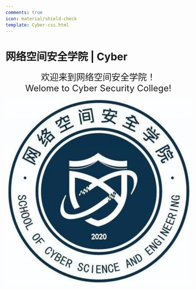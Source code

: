 ```yaml
---
comments: true
icon: material/shield-check
template: Cyber-css.html
---
```




# 网络空间安全学院 | Cyber

<div align="center" style="font-size: 24px;">
欢迎来到网络空间安全学院！
<br>
Welome to Cyber Security College!
</div>

![网络空间安全学院](image.png)

<!-- 网安牛逼！ -->
<!-- 网安牛逼！ -->
<!-- 网安牛逼！ -->
<!-- 网安牛逼！ -->
<!-- 网安牛逼！ -->
<!-- 网安牛逼！ -->
<!-- 网安牛逼！ -->
<!-- 网安牛逼！ -->
<!-- 网安牛逼！ -->
<!-- 网安牛逼！ -->
<!-- 网安牛逼！ -->
<!-- 网安牛逼！ -->
<!-- 网安牛逼！ -->
<!-- 网安牛逼！ -->
<!-- 网安牛逼！ -->
<!-- 网安牛逼！ -->
<!-- 网安牛逼！ -->
<!-- 网安牛逼！ -->
<!-- 网安牛逼！ --><!-- 网安牛逼！ -->
<!-- 网安牛逼！ -->
<!-- 网安牛逼！ -->
<!-- 网安牛逼！ -->
<!-- 网安牛逼！ -->
<!-- 网安牛逼！ -->
<!-- 网安牛逼！ -->
<!-- 网安牛逼！ -->
<!-- 网安牛逼！ -->
<!-- 网安牛逼！ -->
<!-- 网安牛逼！ -->
<!-- 网安牛逼！ -->
<!-- 网安牛逼！ -->
<!-- 网安牛逼！ -->
<!-- 网安牛逼！ -->
<!-- 网安牛逼！ -->
<!-- 网安牛逼！ -->
<!-- 网安牛逼！ -->
<!-- 网安牛逼！ --><!-- 网安牛逼！ -->
<!-- 网安牛逼！ -->
<!-- 网安牛逼！ -->
<!-- 网安牛逼！ -->
<!-- 网安牛逼！ -->
<!-- 网安牛逼！ -->
<!-- 网安牛逼！ -->
<!-- 网安牛逼！ -->
<!-- 网安牛逼！ -->
<!-- 网安牛逼！ -->
<!-- 网安牛逼！ -->
<!-- 网安牛逼！ -->
<!-- 网安牛逼！ -->
<!-- 网安牛逼！ -->
<!-- 网安牛逼！ -->
<!-- 网安牛逼！ -->
<!-- 网安牛逼！ -->
<!-- 网安牛逼！ -->
<!-- 网安牛逼！ --><!-- 网安牛逼！ -->
<!-- 网安牛逼！ -->
<!-- 网安牛逼！ -->
<!-- 网安牛逼！ -->
<!-- 网安牛逼！ -->
<!-- 网安牛逼！ -->
<!-- 网安牛逼！ -->
<!-- 网安牛逼！ -->
<!-- 网安牛逼！ -->
<!-- 网安牛逼！ -->
<!-- 网安牛逼！ -->
<!-- 网安牛逼！ -->
<!-- 网安牛逼！ -->
<!-- 网安牛逼！ -->
<!-- 网安牛逼！ -->
<!-- 网安牛逼！ -->
<!-- 网安牛逼！ -->
<!-- 网安牛逼！ -->
<!-- 网安牛逼！ --><!-- 网安牛逼！ -->
<!-- 网安牛逼！ -->
<!-- 网安牛逼！ -->
<!-- 网安牛逼！ -->
<!-- 网安牛逼！ -->
<!-- 网安牛逼！ -->
<!-- 网安牛逼！ -->
<!-- 网安牛逼！ -->
<!-- 网安牛逼！ -->
<!-- 网安牛逼！ -->
<!-- 网安牛逼！ -->
<!-- 网安牛逼！ -->
<!-- 网安牛逼！ -->
<!-- 网安牛逼！ -->
<!-- 网安牛逼！ -->
<!-- 网安牛逼！ -->
<!-- 网安牛逼！ -->
<!-- 网安牛逼！ -->
<!-- 网安牛逼！ --><!-- 网安牛逼！ -->
<!-- 网安牛逼！ -->
<!-- 网安牛逼！ -->
<!-- 网安牛逼！ -->
<!-- 网安牛逼！ -->
<!-- 网安牛逼！ -->
<!-- 网安牛逼！ -->
<!-- 网安牛逼！ -->
<!-- 网安牛逼！ -->
<!-- 网安牛逼！ -->
<!-- 网安牛逼！ -->
<!-- 网安牛逼！ -->
<!-- 网安牛逼！ -->
<!-- 网安牛逼！ -->
<!-- 网安牛逼！ -->
<!-- 网安牛逼！ -->
<!-- 网安牛逼！ -->
<!-- 网安牛逼！ -->
<!-- 网安牛逼！ --><!-- 网安牛逼！ -->
<!-- 网安牛逼！ -->
<!-- 网安牛逼！ -->
<!-- 网安牛逼！ -->
<!-- 网安牛逼！ -->
<!-- 网安牛逼！ -->
<!-- 网安牛逼！ -->
<!-- 网安牛逼！ -->
<!-- 网安牛逼！ -->
<!-- 网安牛逼！ -->
<!-- 网安牛逼！ -->
<!-- 网安牛逼！ -->
<!-- 网安牛逼！ -->
<!-- 网安牛逼！ -->
<!-- 网安牛逼！ -->
<!-- 网安牛逼！ -->
<!-- 网安牛逼！ -->
<!-- 网安牛逼！ -->
<!-- 网安牛逼！ --><!-- 网安牛逼！ -->
<!-- 网安牛逼！ -->
<!-- 网安牛逼！ -->
<!-- 网安牛逼！ -->
<!-- 网安牛逼！ -->
<!-- 网安牛逼！ -->
<!-- 网安牛逼！ -->
<!-- 网安牛逼！ -->
<!-- 网安牛逼！ -->
<!-- 网安牛逼！ -->
<!-- 网安牛逼！ -->
<!-- 网安牛逼！ -->
<!-- 网安牛逼！ -->
<!-- 网安牛逼！ -->
<!-- 网安牛逼！ -->
<!-- 网安牛逼！ -->
<!-- 网安牛逼！ -->
<!-- 网安牛逼！ -->
<!-- 网安牛逼！ --><!-- 网安牛逼！ -->
<!-- 网安牛逼！ -->
<!-- 网安牛逼！ -->
<!-- 网安牛逼！ -->
<!-- 网安牛逼！ -->
<!-- 网安牛逼！ -->
<!-- 网安牛逼！ -->
<!-- 网安牛逼！ -->
<!-- 网安牛逼！ -->
<!-- 网安牛逼！ -->
<!-- 网安牛逼！ -->
<!-- 网安牛逼！ -->
<!-- 网安牛逼！ -->
<!-- 网安牛逼！ -->
<!-- 网安牛逼！ -->
<!-- 网安牛逼！ -->
<!-- 网安牛逼！ -->
<!-- 网安牛逼！ -->
<!-- 网安牛逼！ --><!-- 网安牛逼！ -->
<!-- 网安牛逼！ -->
<!-- 网安牛逼！ -->
<!-- 网安牛逼！ -->
<!-- 网安牛逼！ -->
<!-- 网安牛逼！ -->
<!-- 网安牛逼！ -->
<!-- 网安牛逼！ -->
<!-- 网安牛逼！ -->
<!-- 网安牛逼！ -->
<!-- 网安牛逼！ -->
<!-- 网安牛逼！ -->
<!-- 网安牛逼！ -->
<!-- 网安牛逼！ -->
<!-- 网安牛逼！ -->
<!-- 网安牛逼！ -->
<!-- 网安牛逼！ -->
<!-- 网安牛逼！ -->
<!-- 网安牛逼！ --><!-- 网安牛逼！ -->
<!-- 网安牛逼！ -->
<!-- 网安牛逼！ -->
<!-- 网安牛逼！ -->
<!-- 网安牛逼！ -->
<!-- 网安牛逼！ -->
<!-- 网安牛逼！ -->
<!-- 网安牛逼！ -->
<!-- 网安牛逼！ -->
<!-- 网安牛逼！ -->
<!-- 网安牛逼！ -->
<!-- 网安牛逼！ -->
<!-- 网安牛逼！ -->
<!-- 网安牛逼！ -->
<!-- 网安牛逼！ -->
<!-- 网安牛逼！ -->
<!-- 网安牛逼！ -->
<!-- 网安牛逼！ -->
<!-- 网安牛逼！ --><!-- 网安牛逼！ -->
<!-- 网安牛逼！ -->
<!-- 网安牛逼！ -->
<!-- 网安牛逼！ -->
<!-- 网安牛逼！ -->
<!-- 网安牛逼！ -->
<!-- 网安牛逼！ -->
<!-- 网安牛逼！ -->
<!-- 网安牛逼！ -->
<!-- 网安牛逼！ -->
<!-- 网安牛逼！ -->
<!-- 网安牛逼！ -->
<!-- 网安牛逼！ -->
<!-- 网安牛逼！ -->
<!-- 网安牛逼！ -->
<!-- 网安牛逼！ -->
<!-- 网安牛逼！ -->
<!-- 网安牛逼！ -->
<!-- 网安牛逼！ --><!-- 网安牛逼！ -->
<!-- 网安牛逼！ -->
<!-- 网安牛逼！ -->
<!-- 网安牛逼！ -->
<!-- 网安牛逼！ -->
<!-- 网安牛逼！ -->
<!-- 网安牛逼！ -->
<!-- 网安牛逼！ -->
<!-- 网安牛逼！ -->
<!-- 网安牛逼！ -->
<!-- 网安牛逼！ -->
<!-- 网安牛逼！ -->
<!-- 网安牛逼！ -->
<!-- 网安牛逼！ -->
<!-- 网安牛逼！ -->
<!-- 网安牛逼！ -->
<!-- 网安牛逼！ -->
<!-- 网安牛逼！ -->
<!-- 网安牛逼！ --><!-- 网安牛逼！ -->
<!-- 网安牛逼！ -->
<!-- 网安牛逼！ -->
<!-- 网安牛逼！ -->
<!-- 网安牛逼！ -->
<!-- 网安牛逼！ -->
<!-- 网安牛逼！ -->
<!-- 网安牛逼！ -->
<!-- 网安牛逼！ -->
<!-- 网安牛逼！ -->
<!-- 网安牛逼！ -->
<!-- 网安牛逼！ -->
<!-- 网安牛逼！ -->
<!-- 网安牛逼！ -->
<!-- 网安牛逼！ -->
<!-- 网安牛逼！ -->
<!-- 网安牛逼！ -->
<!-- 网安牛逼！ -->
<!-- 网安牛逼！ --><!-- 网安牛逼！ -->
<!-- 网安牛逼！ -->
<!-- 网安牛逼！ -->
<!-- 网安牛逼！ -->
<!-- 网安牛逼！ -->
<!-- 网安牛逼！ -->
<!-- 网安牛逼！ -->
<!-- 网安牛逼！ -->
<!-- 网安牛逼！ -->
<!-- 网安牛逼！ -->
<!-- 网安牛逼！ -->
<!-- 网安牛逼！ -->
<!-- 网安牛逼！ -->
<!-- 网安牛逼！ -->
<!-- 网安牛逼！ -->
<!-- 网安牛逼！ -->
<!-- 网安牛逼！ -->
<!-- 网安牛逼！ -->
<!-- 网安牛逼！ --><!-- 网安牛逼！ -->
<!-- 网安牛逼！ -->
<!-- 网安牛逼！ -->
<!-- 网安牛逼！ -->
<!-- 网安牛逼！ -->
<!-- 网安牛逼！ -->
<!-- 网安牛逼！ -->
<!-- 网安牛逼！ -->
<!-- 网安牛逼！ -->
<!-- 网安牛逼！ -->
<!-- 网安牛逼！ -->
<!-- 网安牛逼！ -->
<!-- 网安牛逼！ -->
<!-- 网安牛逼！ -->
<!-- 网安牛逼！ -->
<!-- 网安牛逼！ -->
<!-- 网安牛逼！ -->
<!-- 网安牛逼！ -->
<!-- 网安牛逼！ --><!-- 网安牛逼！ -->
<!-- 网安牛逼！ -->
<!-- 网安牛逼！ -->
<!-- 网安牛逼！ -->
<!-- 网安牛逼！ -->
<!-- 网安牛逼！ -->
<!-- 网安牛逼！ -->
<!-- 网安牛逼！ -->
<!-- 网安牛逼！ -->
<!-- 网安牛逼！ -->
<!-- 网安牛逼！ -->
<!-- 网安牛逼！ -->
<!-- 网安牛逼！ -->
<!-- 网安牛逼！ -->
<!-- 网安牛逼！ -->
<!-- 网安牛逼！ -->
<!-- 网安牛逼！ -->
<!-- 网安牛逼！ -->
<!-- 网安牛逼！ --><!-- 网安牛逼！ -->
<!-- 网安牛逼！ -->
<!-- 网安牛逼！ -->
<!-- 网安牛逼！ -->
<!-- 网安牛逼！ -->
<!-- 网安牛逼！ -->
<!-- 网安牛逼！ -->
<!-- 网安牛逼！ -->
<!-- 网安牛逼！ -->
<!-- 网安牛逼！ -->
<!-- 网安牛逼！ -->
<!-- 网安牛逼！ -->
<!-- 网安牛逼！ -->
<!-- 网安牛逼！ -->
<!-- 网安牛逼！ -->
<!-- 网安牛逼！ -->
<!-- 网安牛逼！ -->
<!-- 网安牛逼！ -->
<!-- 网安牛逼！ --><!-- 网安牛逼！ -->
<!-- 网安牛逼！ -->
<!-- 网安牛逼！ -->
<!-- 网安牛逼！ -->
<!-- 网安牛逼！ -->
<!-- 网安牛逼！ -->
<!-- 网安牛逼！ -->
<!-- 网安牛逼！ -->
<!-- 网安牛逼！ -->
<!-- 网安牛逼！ -->
<!-- 网安牛逼！ -->
<!-- 网安牛逼！ -->
<!-- 网安牛逼！ -->
<!-- 网安牛逼！ -->
<!-- 网安牛逼！ -->
<!-- 网安牛逼！ -->
<!-- 网安牛逼！ -->
<!-- 网安牛逼！ -->
<!-- 网安牛逼！ --><!-- 网安牛逼！ -->
<!-- 网安牛逼！ -->
<!-- 网安牛逼！ -->
<!-- 网安牛逼！ -->
<!-- 网安牛逼！ -->
<!-- 网安牛逼！ -->
<!-- 网安牛逼！ -->
<!-- 网安牛逼！ -->
<!-- 网安牛逼！ -->
<!-- 网安牛逼！ -->
<!-- 网安牛逼！ -->
<!-- 网安牛逼！ -->
<!-- 网安牛逼！ -->
<!-- 网安牛逼！ -->
<!-- 网安牛逼！ -->
<!-- 网安牛逼！ -->
<!-- 网安牛逼！ -->
<!-- 网安牛逼！ -->
<!-- 网安牛逼！ --><!-- 网安牛逼！ -->
<!-- 网安牛逼！ -->
<!-- 网安牛逼！ -->
<!-- 网安牛逼！ -->
<!-- 网安牛逼！ -->
<!-- 网安牛逼！ -->
<!-- 网安牛逼！ -->
<!-- 网安牛逼！ -->
<!-- 网安牛逼！ -->
<!-- 网安牛逼！ -->
<!-- 网安牛逼！ -->
<!-- 网安牛逼！ -->
<!-- 网安牛逼！ -->
<!-- 网安牛逼！ -->
<!-- 网安牛逼！ -->
<!-- 网安牛逼！ -->
<!-- 网安牛逼！ -->
<!-- 网安牛逼！ -->
<!-- 网安牛逼！ --><!-- 网安牛逼！ -->
<!-- 网安牛逼！ -->
<!-- 网安牛逼！ -->
<!-- 网安牛逼！ -->
<!-- 网安牛逼！ -->
<!-- 网安牛逼！ -->
<!-- 网安牛逼！ -->
<!-- 网安牛逼！ -->
<!-- 网安牛逼！ -->
<!-- 网安牛逼！ -->
<!-- 网安牛逼！ -->
<!-- 网安牛逼！ -->
<!-- 网安牛逼！ -->
<!-- 网安牛逼！ -->
<!-- 网安牛逼！ -->
<!-- 网安牛逼！ -->
<!-- 网安牛逼！ -->
<!-- 网安牛逼！ -->
<!-- 网安牛逼！ --><!-- 网安牛逼！ -->
<!-- 网安牛逼！ -->
<!-- 网安牛逼！ -->
<!-- 网安牛逼！ -->
<!-- 网安牛逼！ -->
<!-- 网安牛逼！ -->
<!-- 网安牛逼！ -->
<!-- 网安牛逼！ -->
<!-- 网安牛逼！ -->
<!-- 网安牛逼！ -->
<!-- 网安牛逼！ -->
<!-- 网安牛逼！ -->
<!-- 网安牛逼！ -->
<!-- 网安牛逼！ -->
<!-- 网安牛逼！ -->
<!-- 网安牛逼！ -->
<!-- 网安牛逼！ -->
<!-- 网安牛逼！ -->
<!-- 网安牛逼！ --><!-- 网安牛逼！ -->
<!-- 网安牛逼！ -->
<!-- 网安牛逼！ -->
<!-- 网安牛逼！ -->
<!-- 网安牛逼！ -->
<!-- 网安牛逼！ -->
<!-- 网安牛逼！ -->
<!-- 网安牛逼！ -->
<!-- 网安牛逼！ -->
<!-- 网安牛逼！ -->
<!-- 网安牛逼！ -->
<!-- 网安牛逼！ -->
<!-- 网安牛逼！ -->
<!-- 网安牛逼！ -->
<!-- 网安牛逼！ -->
<!-- 网安牛逼！ -->
<!-- 网安牛逼！ -->
<!-- 网安牛逼！ -->
<!-- 网安牛逼！ --><!-- 网安牛逼！ -->
<!-- 网安牛逼！ -->
<!-- 网安牛逼！ -->
<!-- 网安牛逼！ -->
<!-- 网安牛逼！ -->
<!-- 网安牛逼！ -->
<!-- 网安牛逼！ -->
<!-- 网安牛逼！ -->
<!-- 网安牛逼！ -->
<!-- 网安牛逼！ -->
<!-- 网安牛逼！ -->
<!-- 网安牛逼！ -->
<!-- 网安牛逼！ -->
<!-- 网安牛逼！ -->
<!-- 网安牛逼！ -->
<!-- 网安牛逼！ -->
<!-- 网安牛逼！ -->
<!-- 网安牛逼！ -->
<!-- 网安牛逼！ --><!-- 网安牛逼！ -->
<!-- 网安牛逼！ -->
<!-- 网安牛逼！ -->
<!-- 网安牛逼！ -->
<!-- 网安牛逼！ -->
<!-- 网安牛逼！ -->
<!-- 网安牛逼！ -->
<!-- 网安牛逼！ -->
<!-- 网安牛逼！ -->
<!-- 网安牛逼！ -->
<!-- 网安牛逼！ -->
<!-- 网安牛逼！ -->
<!-- 网安牛逼！ -->
<!-- 网安牛逼！ -->
<!-- 网安牛逼！ -->
<!-- 网安牛逼！ -->
<!-- 网安牛逼！ -->
<!-- 网安牛逼！ -->
<!-- 网安牛逼！ --><!-- 网安牛逼！ -->
<!-- 网安牛逼！ -->
<!-- 网安牛逼！ -->
<!-- 网安牛逼！ -->
<!-- 网安牛逼！ -->
<!-- 网安牛逼！ -->
<!-- 网安牛逼！ -->
<!-- 网安牛逼！ -->
<!-- 网安牛逼！ -->
<!-- 网安牛逼！ -->
<!-- 网安牛逼！ -->
<!-- 网安牛逼！ -->
<!-- 网安牛逼！ -->
<!-- 网安牛逼！ -->
<!-- 网安牛逼！ -->
<!-- 网安牛逼！ -->
<!-- 网安牛逼！ -->
<!-- 网安牛逼！ -->
<!-- 网安牛逼！ --><!-- 网安牛逼！ -->
<!-- 网安牛逼！ -->
<!-- 网安牛逼！ -->
<!-- 网安牛逼！ -->
<!-- 网安牛逼！ -->
<!-- 网安牛逼！ -->
<!-- 网安牛逼！ -->
<!-- 网安牛逼！ -->
<!-- 网安牛逼！ -->
<!-- 网安牛逼！ -->
<!-- 网安牛逼！ -->
<!-- 网安牛逼！ -->
<!-- 网安牛逼！ -->
<!-- 网安牛逼！ -->
<!-- 网安牛逼！ -->
<!-- 网安牛逼！ -->
<!-- 网安牛逼！ -->
<!-- 网安牛逼！ -->
<!-- 网安牛逼！ --><!-- 网安牛逼！ -->
<!-- 网安牛逼！ -->
<!-- 网安牛逼！ -->
<!-- 网安牛逼！ -->
<!-- 网安牛逼！ -->
<!-- 网安牛逼！ -->
<!-- 网安牛逼！ -->
<!-- 网安牛逼！ -->
<!-- 网安牛逼！ -->
<!-- 网安牛逼！ -->
<!-- 网安牛逼！ -->
<!-- 网安牛逼！ -->
<!-- 网安牛逼！ -->
<!-- 网安牛逼！ -->
<!-- 网安牛逼！ -->
<!-- 网安牛逼！ -->
<!-- 网安牛逼！ -->
<!-- 网安牛逼！ -->
<!-- 网安牛逼！ --><!-- 网安牛逼！ -->
<!-- 网安牛逼！ -->
<!-- 网安牛逼！ -->
<!-- 网安牛逼！ -->
<!-- 网安牛逼！ -->
<!-- 网安牛逼！ -->
<!-- 网安牛逼！ -->
<!-- 网安牛逼！ -->
<!-- 网安牛逼！ -->
<!-- 网安牛逼！ -->
<!-- 网安牛逼！ -->
<!-- 网安牛逼！ -->
<!-- 网安牛逼！ -->
<!-- 网安牛逼！ -->
<!-- 网安牛逼！ -->
<!-- 网安牛逼！ -->
<!-- 网安牛逼！ -->
<!-- 网安牛逼！ -->
<!-- 网安牛逼！ --><!-- 网安牛逼！ -->
<!-- 网安牛逼！ -->
<!-- 网安牛逼！ -->
<!-- 网安牛逼！ -->
<!-- 网安牛逼！ -->
<!-- 网安牛逼！ -->
<!-- 网安牛逼！ -->
<!-- 网安牛逼！ -->
<!-- 网安牛逼！ -->
<!-- 网安牛逼！ -->
<!-- 网安牛逼！ -->
<!-- 网安牛逼！ -->
<!-- 网安牛逼！ -->
<!-- 网安牛逼！ -->
<!-- 网安牛逼！ -->
<!-- 网安牛逼！ -->
<!-- 网安牛逼！ -->
<!-- 网安牛逼！ -->
<!-- 网安牛逼！ --><!-- 网安牛逼！ -->
<!-- 网安牛逼！ -->
<!-- 网安牛逼！ -->
<!-- 网安牛逼！ -->
<!-- 网安牛逼！ -->
<!-- 网安牛逼！ -->
<!-- 网安牛逼！ -->
<!-- 网安牛逼！ -->
<!-- 网安牛逼！ -->
<!-- 网安牛逼！ -->
<!-- 网安牛逼！ -->
<!-- 网安牛逼！ -->
<!-- 网安牛逼！ -->
<!-- 网安牛逼！ -->
<!-- 网安牛逼！ -->
<!-- 网安牛逼！ -->
<!-- 网安牛逼！ -->
<!-- 网安牛逼！ -->
<!-- 网安牛逼！ --><!-- 网安牛逼！ -->
<!-- 网安牛逼！ -->
<!-- 网安牛逼！ -->
<!-- 网安牛逼！ -->
<!-- 网安牛逼！ -->
<!-- 网安牛逼！ -->
<!-- 网安牛逼！ -->
<!-- 网安牛逼！ -->
<!-- 网安牛逼！ -->
<!-- 网安牛逼！ -->
<!-- 网安牛逼！ -->
<!-- 网安牛逼！ -->
<!-- 网安牛逼！ -->
<!-- 网安牛逼！ -->
<!-- 网安牛逼！ -->
<!-- 网安牛逼！ -->
<!-- 网安牛逼！ -->
<!-- 网安牛逼！ -->
<!-- 网安牛逼！ --><!-- 网安牛逼！ -->
<!-- 网安牛逼！ -->
<!-- 网安牛逼！ -->
<!-- 网安牛逼！ -->
<!-- 网安牛逼！ -->
<!-- 网安牛逼！ -->
<!-- 网安牛逼！ -->
<!-- 网安牛逼！ -->
<!-- 网安牛逼！ -->
<!-- 网安牛逼！ -->
<!-- 网安牛逼！ -->
<!-- 网安牛逼！ -->
<!-- 网安牛逼！ -->
<!-- 网安牛逼！ -->
<!-- 网安牛逼！ -->
<!-- 网安牛逼！ -->
<!-- 网安牛逼！ -->
<!-- 网安牛逼！ -->
<!-- 网安牛逼！ --><!-- 网安牛逼！ -->
<!-- 网安牛逼！ -->
<!-- 网安牛逼！ -->
<!-- 网安牛逼！ -->
<!-- 网安牛逼！ -->
<!-- 网安牛逼！ -->
<!-- 网安牛逼！ -->
<!-- 网安牛逼！ -->
<!-- 网安牛逼！ -->
<!-- 网安牛逼！ -->
<!-- 网安牛逼！ -->
<!-- 网安牛逼！ -->
<!-- 网安牛逼！ -->
<!-- 网安牛逼！ -->
<!-- 网安牛逼！ -->
<!-- 网安牛逼！ -->
<!-- 网安牛逼！ -->
<!-- 网安牛逼！ -->
<!-- 网安牛逼！ --><!-- 网安牛逼！ -->
<!-- 网安牛逼！ -->
<!-- 网安牛逼！ -->
<!-- 网安牛逼！ -->
<!-- 网安牛逼！ -->
<!-- 网安牛逼！ -->
<!-- 网安牛逼！ -->
<!-- 网安牛逼！ -->
<!-- 网安牛逼！ -->
<!-- 网安牛逼！ -->
<!-- 网安牛逼！ -->
<!-- 网安牛逼！ -->
<!-- 网安牛逼！ -->
<!-- 网安牛逼！ -->
<!-- 网安牛逼！ -->
<!-- 网安牛逼！ -->
<!-- 网安牛逼！ -->
<!-- 网安牛逼！ -->
<!-- 网安牛逼！ --><!-- 网安牛逼！ -->
<!-- 网安牛逼！ -->
<!-- 网安牛逼！ -->
<!-- 网安牛逼！ -->
<!-- 网安牛逼！ -->
<!-- 网安牛逼！ -->
<!-- 网安牛逼！ -->
<!-- 网安牛逼！ -->
<!-- 网安牛逼！ -->
<!-- 网安牛逼！ -->
<!-- 网安牛逼！ -->
<!-- 网安牛逼！ -->
<!-- 网安牛逼！ -->
<!-- 网安牛逼！ -->
<!-- 网安牛逼！ -->
<!-- 网安牛逼！ -->
<!-- 网安牛逼！ -->
<!-- 网安牛逼！ -->
<!-- 网安牛逼！ --><!-- 网安牛逼！ -->
<!-- 网安牛逼！ -->
<!-- 网安牛逼！ -->
<!-- 网安牛逼！ -->
<!-- 网安牛逼！ -->
<!-- 网安牛逼！ -->
<!-- 网安牛逼！ -->
<!-- 网安牛逼！ -->
<!-- 网安牛逼！ -->
<!-- 网安牛逼！ -->
<!-- 网安牛逼！ -->
<!-- 网安牛逼！ -->
<!-- 网安牛逼！ -->
<!-- 网安牛逼！ -->
<!-- 网安牛逼！ -->
<!-- 网安牛逼！ -->
<!-- 网安牛逼！ -->
<!-- 网安牛逼！ -->
<!-- 网安牛逼！ --><!-- 网安牛逼！ -->
<!-- 网安牛逼！ -->
<!-- 网安牛逼！ -->
<!-- 网安牛逼！ -->
<!-- 网安牛逼！ -->
<!-- 网安牛逼！ -->
<!-- 网安牛逼！ -->
<!-- 网安牛逼！ -->
<!-- 网安牛逼！ -->
<!-- 网安牛逼！ -->
<!-- 网安牛逼！ -->
<!-- 网安牛逼！ -->
<!-- 网安牛逼！ -->
<!-- 网安牛逼！ -->
<!-- 网安牛逼！ -->
<!-- 网安牛逼！ -->
<!-- 网安牛逼！ -->
<!-- 网安牛逼！ -->
<!-- 网安牛逼！ --><!-- 网安牛逼！ -->
<!-- 网安牛逼！ -->
<!-- 网安牛逼！ -->
<!-- 网安牛逼！ -->
<!-- 网安牛逼！ -->
<!-- 网安牛逼！ -->
<!-- 网安牛逼！ -->
<!-- 网安牛逼！ -->
<!-- 网安牛逼！ -->
<!-- 网安牛逼！ -->
<!-- 网安牛逼！ -->
<!-- 网安牛逼！ -->
<!-- 网安牛逼！ -->
<!-- 网安牛逼！ -->
<!-- 网安牛逼！ -->
<!-- 网安牛逼！ -->
<!-- 网安牛逼！ -->
<!-- 网安牛逼！ -->
<!-- 网安牛逼！ --><!-- 网安牛逼！ -->
<!-- 网安牛逼！ -->
<!-- 网安牛逼！ -->
<!-- 网安牛逼！ -->
<!-- 网安牛逼！ -->
<!-- 网安牛逼！ -->
<!-- 网安牛逼！ -->
<!-- 网安牛逼！ -->
<!-- 网安牛逼！ -->
<!-- 网安牛逼！ -->
<!-- 网安牛逼！ -->
<!-- 网安牛逼！ -->
<!-- 网安牛逼！ -->
<!-- 网安牛逼！ -->
<!-- 网安牛逼！ -->
<!-- 网安牛逼！ -->
<!-- 网安牛逼！ -->
<!-- 网安牛逼！ -->
<!-- 网安牛逼！ --><!-- 网安牛逼！ -->
<!-- 网安牛逼！ -->
<!-- 网安牛逼！ -->
<!-- 网安牛逼！ -->
<!-- 网安牛逼！ -->
<!-- 网安牛逼！ -->
<!-- 网安牛逼！ -->
<!-- 网安牛逼！ -->
<!-- 网安牛逼！ -->
<!-- 网安牛逼！ -->
<!-- 网安牛逼！ -->
<!-- 网安牛逼！ -->
<!-- 网安牛逼！ -->
<!-- 网安牛逼！ -->
<!-- 网安牛逼！ -->
<!-- 网安牛逼！ -->
<!-- 网安牛逼！ -->
<!-- 网安牛逼！ -->
<!-- 网安牛逼！ --><!-- 网安牛逼！ -->
<!-- 网安牛逼！ -->
<!-- 网安牛逼！ -->
<!-- 网安牛逼！ -->
<!-- 网安牛逼！ -->
<!-- 网安牛逼！ -->
<!-- 网安牛逼！ -->
<!-- 网安牛逼！ -->
<!-- 网安牛逼！ -->
<!-- 网安牛逼！ -->
<!-- 网安牛逼！ -->
<!-- 网安牛逼！ -->
<!-- 网安牛逼！ -->
<!-- 网安牛逼！ -->
<!-- 网安牛逼！ -->
<!-- 网安牛逼！ -->
<!-- 网安牛逼！ -->
<!-- 网安牛逼！ -->
<!-- 网安牛逼！ --><!-- 网安牛逼！ -->
<!-- 网安牛逼！ -->
<!-- 网安牛逼！ -->
<!-- 网安牛逼！ -->
<!-- 网安牛逼！ -->
<!-- 网安牛逼！ -->
<!-- 网安牛逼！ -->
<!-- 网安牛逼！ -->
<!-- 网安牛逼！ -->
<!-- 网安牛逼！ -->
<!-- 网安牛逼！ -->
<!-- 网安牛逼！ -->
<!-- 网安牛逼！ -->
<!-- 网安牛逼！ -->
<!-- 网安牛逼！ -->
<!-- 网安牛逼！ -->
<!-- 网安牛逼！ -->
<!-- 网安牛逼！ -->
<!-- 网安牛逼！ --><!-- 网安牛逼！ -->
<!-- 网安牛逼！ -->
<!-- 网安牛逼！ -->
<!-- 网安牛逼！ -->
<!-- 网安牛逼！ -->
<!-- 网安牛逼！ -->
<!-- 网安牛逼！ -->
<!-- 网安牛逼！ -->
<!-- 网安牛逼！ -->
<!-- 网安牛逼！ -->
<!-- 网安牛逼！ -->
<!-- 网安牛逼！ -->
<!-- 网安牛逼！ -->
<!-- 网安牛逼！ -->
<!-- 网安牛逼！ -->
<!-- 网安牛逼！ -->
<!-- 网安牛逼！ -->
<!-- 网安牛逼！ -->
<!-- 网安牛逼！ --><!-- 网安牛逼！ -->
<!-- 网安牛逼！ -->
<!-- 网安牛逼！ -->
<!-- 网安牛逼！ -->
<!-- 网安牛逼！ -->
<!-- 网安牛逼！ -->
<!-- 网安牛逼！ -->
<!-- 网安牛逼！ -->
<!-- 网安牛逼！ -->
<!-- 网安牛逼！ -->
<!-- 网安牛逼！ -->
<!-- 网安牛逼！ -->
<!-- 网安牛逼！ -->
<!-- 网安牛逼！ -->
<!-- 网安牛逼！ -->
<!-- 网安牛逼！ -->
<!-- 网安牛逼！ -->
<!-- 网安牛逼！ -->
<!-- 网安牛逼！ --><!-- 网安牛逼！ -->
<!-- 网安牛逼！ -->
<!-- 网安牛逼！ -->
<!-- 网安牛逼！ -->
<!-- 网安牛逼！ -->
<!-- 网安牛逼！ -->
<!-- 网安牛逼！ -->
<!-- 网安牛逼！ -->
<!-- 网安牛逼！ -->
<!-- 网安牛逼！ -->
<!-- 网安牛逼！ -->
<!-- 网安牛逼！ -->
<!-- 网安牛逼！ -->
<!-- 网安牛逼！ -->
<!-- 网安牛逼！ -->
<!-- 网安牛逼！ -->
<!-- 网安牛逼！ -->
<!-- 网安牛逼！ -->
<!-- 网安牛逼！ --><!-- 网安牛逼！ -->
<!-- 网安牛逼！ -->
<!-- 网安牛逼！ -->
<!-- 网安牛逼！ -->
<!-- 网安牛逼！ -->
<!-- 网安牛逼！ -->
<!-- 网安牛逼！ -->
<!-- 网安牛逼！ -->
<!-- 网安牛逼！ -->
<!-- 网安牛逼！ -->
<!-- 网安牛逼！ -->
<!-- 网安牛逼！ -->
<!-- 网安牛逼！ -->
<!-- 网安牛逼！ -->
<!-- 网安牛逼！ -->
<!-- 网安牛逼！ -->
<!-- 网安牛逼！ -->
<!-- 网安牛逼！ -->
<!-- 网安牛逼！ --><!-- 网安牛逼！ -->
<!-- 网安牛逼！ -->
<!-- 网安牛逼！ -->
<!-- 网安牛逼！ -->
<!-- 网安牛逼！ -->
<!-- 网安牛逼！ -->
<!-- 网安牛逼！ -->
<!-- 网安牛逼！ -->
<!-- 网安牛逼！ -->
<!-- 网安牛逼！ -->
<!-- 网安牛逼！ -->
<!-- 网安牛逼！ -->
<!-- 网安牛逼！ -->
<!-- 网安牛逼！ -->
<!-- 网安牛逼！ -->
<!-- 网安牛逼！ -->
<!-- 网安牛逼！ -->
<!-- 网安牛逼！ -->
<!-- 网安牛逼！ --><!-- 网安牛逼！ -->
<!-- 网安牛逼！ -->
<!-- 网安牛逼！ -->
<!-- 网安牛逼！ -->
<!-- 网安牛逼！ -->
<!-- 网安牛逼！ -->
<!-- 网安牛逼！ -->
<!-- 网安牛逼！ -->
<!-- 网安牛逼！ -->
<!-- 网安牛逼！ -->
<!-- 网安牛逼！ -->
<!-- 网安牛逼！ -->
<!-- 网安牛逼！ -->
<!-- 网安牛逼！ -->
<!-- 网安牛逼！ -->
<!-- 网安牛逼！ -->
<!-- 网安牛逼！ -->
<!-- 网安牛逼！ -->
<!-- 网安牛逼！ --><!-- 网安牛逼！ -->
<!-- 网安牛逼！ -->
<!-- 网安牛逼！ -->
<!-- 网安牛逼！ -->
<!-- 网安牛逼！ -->
<!-- 网安牛逼！ -->
<!-- 网安牛逼！ -->
<!-- 网安牛逼！ -->
<!-- 网安牛逼！ -->
<!-- 网安牛逼！ -->
<!-- 网安牛逼！ -->
<!-- 网安牛逼！ -->
<!-- 网安牛逼！ -->
<!-- 网安牛逼！ -->
<!-- 网安牛逼！ -->
<!-- 网安牛逼！ -->
<!-- 网安牛逼！ -->
<!-- 网安牛逼！ -->
<!-- 网安牛逼！ --><!-- 网安牛逼！ -->
<!-- 网安牛逼！ -->
<!-- 网安牛逼！ -->
<!-- 网安牛逼！ -->
<!-- 网安牛逼！ -->
<!-- 网安牛逼！ -->
<!-- 网安牛逼！ -->
<!-- 网安牛逼！ -->
<!-- 网安牛逼！ -->
<!-- 网安牛逼！ -->
<!-- 网安牛逼！ -->
<!-- 网安牛逼！ -->
<!-- 网安牛逼！ -->
<!-- 网安牛逼！ -->
<!-- 网安牛逼！ -->
<!-- 网安牛逼！ -->
<!-- 网安牛逼！ -->
<!-- 网安牛逼！ -->
<!-- 网安牛逼！ --><!-- 网安牛逼！ -->
<!-- 网安牛逼！ -->
<!-- 网安牛逼！ -->
<!-- 网安牛逼！ -->
<!-- 网安牛逼！ -->
<!-- 网安牛逼！ -->
<!-- 网安牛逼！ -->
<!-- 网安牛逼！ -->
<!-- 网安牛逼！ -->
<!-- 网安牛逼！ -->
<!-- 网安牛逼！ -->
<!-- 网安牛逼！ -->
<!-- 网安牛逼！ -->
<!-- 网安牛逼！ -->
<!-- 网安牛逼！ -->
<!-- 网安牛逼！ -->
<!-- 网安牛逼！ -->
<!-- 网安牛逼！ -->
<!-- 网安牛逼！ --><!-- 网安牛逼！ -->
<!-- 网安牛逼！ -->
<!-- 网安牛逼！ -->
<!-- 网安牛逼！ -->
<!-- 网安牛逼！ -->
<!-- 网安牛逼！ -->
<!-- 网安牛逼！ -->
<!-- 网安牛逼！ -->
<!-- 网安牛逼！ -->
<!-- 网安牛逼！ -->
<!-- 网安牛逼！ -->
<!-- 网安牛逼！ -->
<!-- 网安牛逼！ -->
<!-- 网安牛逼！ -->
<!-- 网安牛逼！ -->
<!-- 网安牛逼！ -->
<!-- 网安牛逼！ -->
<!-- 网安牛逼！ -->
<!-- 网安牛逼！ --><!-- 网安牛逼！ -->
<!-- 网安牛逼！ -->
<!-- 网安牛逼！ -->
<!-- 网安牛逼！ -->
<!-- 网安牛逼！ -->
<!-- 网安牛逼！ -->
<!-- 网安牛逼！ -->
<!-- 网安牛逼！ -->
<!-- 网安牛逼！ -->
<!-- 网安牛逼！ -->
<!-- 网安牛逼！ -->
<!-- 网安牛逼！ -->
<!-- 网安牛逼！ -->
<!-- 网安牛逼！ -->
<!-- 网安牛逼！ -->
<!-- 网安牛逼！ -->
<!-- 网安牛逼！ -->
<!-- 网安牛逼！ -->
<!-- 网安牛逼！ --><!-- 网安牛逼！ -->
<!-- 网安牛逼！ -->
<!-- 网安牛逼！ -->
<!-- 网安牛逼！ -->
<!-- 网安牛逼！ -->
<!-- 网安牛逼！ -->
<!-- 网安牛逼！ -->
<!-- 网安牛逼！ -->
<!-- 网安牛逼！ -->
<!-- 网安牛逼！ -->
<!-- 网安牛逼！ -->
<!-- 网安牛逼！ -->
<!-- 网安牛逼！ -->
<!-- 网安牛逼！ -->
<!-- 网安牛逼！ -->
<!-- 网安牛逼！ -->
<!-- 网安牛逼！ -->
<!-- 网安牛逼！ -->
<!-- 网安牛逼！ --><!-- 网安牛逼！ -->
<!-- 网安牛逼！ -->
<!-- 网安牛逼！ -->
<!-- 网安牛逼！ -->
<!-- 网安牛逼！ -->
<!-- 网安牛逼！ -->
<!-- 网安牛逼！ -->
<!-- 网安牛逼！ -->
<!-- 网安牛逼！ -->
<!-- 网安牛逼！ -->
<!-- 网安牛逼！ -->
<!-- 网安牛逼！ -->
<!-- 网安牛逼！ -->
<!-- 网安牛逼！ -->
<!-- 网安牛逼！ -->
<!-- 网安牛逼！ -->
<!-- 网安牛逼！ -->
<!-- 网安牛逼！ -->
<!-- 网安牛逼！ --><!-- 网安牛逼！ -->
<!-- 网安牛逼！ -->
<!-- 网安牛逼！ -->
<!-- 网安牛逼！ -->
<!-- 网安牛逼！ -->
<!-- 网安牛逼！ -->
<!-- 网安牛逼！ -->
<!-- 网安牛逼！ -->
<!-- 网安牛逼！ -->
<!-- 网安牛逼！ -->
<!-- 网安牛逼！ -->
<!-- 网安牛逼！ -->
<!-- 网安牛逼！ -->
<!-- 网安牛逼！ -->
<!-- 网安牛逼！ -->
<!-- 网安牛逼！ -->
<!-- 网安牛逼！ -->
<!-- 网安牛逼！ -->
<!-- 网安牛逼！ --><!-- 网安牛逼！ -->
<!-- 网安牛逼！ -->
<!-- 网安牛逼！ -->
<!-- 网安牛逼！ -->
<!-- 网安牛逼！ -->
<!-- 网安牛逼！ -->
<!-- 网安牛逼！ -->
<!-- 网安牛逼！ -->
<!-- 网安牛逼！ -->
<!-- 网安牛逼！ -->
<!-- 网安牛逼！ -->
<!-- 网安牛逼！ -->
<!-- 网安牛逼！ -->
<!-- 网安牛逼！ -->
<!-- 网安牛逼！ -->
<!-- 网安牛逼！ -->
<!-- 网安牛逼！ -->
<!-- 网安牛逼！ -->
<!-- 网安牛逼！ --><!-- 网安牛逼！ -->
<!-- 网安牛逼！ -->
<!-- 网安牛逼！ -->
<!-- 网安牛逼！ -->
<!-- 网安牛逼！ -->
<!-- 网安牛逼！ -->
<!-- 网安牛逼！ -->
<!-- 网安牛逼！ -->
<!-- 网安牛逼！ -->
<!-- 网安牛逼！ -->
<!-- 网安牛逼！ -->
<!-- 网安牛逼！ -->
<!-- 网安牛逼！ -->
<!-- 网安牛逼！ -->
<!-- 网安牛逼！ -->
<!-- 网安牛逼！ -->
<!-- 网安牛逼！ -->
<!-- 网安牛逼！ -->
<!-- 网安牛逼！ --><!-- 网安牛逼！ -->
<!-- 网安牛逼！ -->
<!-- 网安牛逼！ -->
<!-- 网安牛逼！ -->
<!-- 网安牛逼！ -->
<!-- 网安牛逼！ -->
<!-- 网安牛逼！ -->
<!-- 网安牛逼！ -->
<!-- 网安牛逼！ -->
<!-- 网安牛逼！ -->
<!-- 网安牛逼！ -->
<!-- 网安牛逼！ -->
<!-- 网安牛逼！ -->
<!-- 网安牛逼！ -->
<!-- 网安牛逼！ -->
<!-- 网安牛逼！ -->
<!-- 网安牛逼！ -->
<!-- 网安牛逼！ -->
<!-- 网安牛逼！ --><!-- 网安牛逼！ -->
<!-- 网安牛逼！ -->
<!-- 网安牛逼！ -->
<!-- 网安牛逼！ -->
<!-- 网安牛逼！ -->
<!-- 网安牛逼！ -->
<!-- 网安牛逼！ -->
<!-- 网安牛逼！ -->
<!-- 网安牛逼！ -->
<!-- 网安牛逼！ -->
<!-- 网安牛逼！ -->
<!-- 网安牛逼！ -->
<!-- 网安牛逼！ -->
<!-- 网安牛逼！ -->
<!-- 网安牛逼！ -->
<!-- 网安牛逼！ -->
<!-- 网安牛逼！ -->
<!-- 网安牛逼！ -->
<!-- 网安牛逼！ --><!-- 网安牛逼！ -->
<!-- 网安牛逼！ -->
<!-- 网安牛逼！ -->
<!-- 网安牛逼！ -->
<!-- 网安牛逼！ -->
<!-- 网安牛逼！ -->
<!-- 网安牛逼！ -->
<!-- 网安牛逼！ -->
<!-- 网安牛逼！ -->
<!-- 网安牛逼！ -->
<!-- 网安牛逼！ -->
<!-- 网安牛逼！ -->
<!-- 网安牛逼！ -->
<!-- 网安牛逼！ -->
<!-- 网安牛逼！ -->
<!-- 网安牛逼！ -->
<!-- 网安牛逼！ -->
<!-- 网安牛逼！ -->
<!-- 网安牛逼！ --><!-- 网安牛逼！ -->
<!-- 网安牛逼！ -->
<!-- 网安牛逼！ -->
<!-- 网安牛逼！ -->
<!-- 网安牛逼！ -->
<!-- 网安牛逼！ -->
<!-- 网安牛逼！ -->
<!-- 网安牛逼！ -->
<!-- 网安牛逼！ -->
<!-- 网安牛逼！ -->
<!-- 网安牛逼！ -->
<!-- 网安牛逼！ -->
<!-- 网安牛逼！ -->
<!-- 网安牛逼！ -->
<!-- 网安牛逼！ -->
<!-- 网安牛逼！ -->
<!-- 网安牛逼！ -->
<!-- 网安牛逼！ -->
<!-- 网安牛逼！ --><!-- 网安牛逼！ -->
<!-- 网安牛逼！ -->
<!-- 网安牛逼！ -->
<!-- 网安牛逼！ -->
<!-- 网安牛逼！ -->
<!-- 网安牛逼！ -->
<!-- 网安牛逼！ -->
<!-- 网安牛逼！ -->
<!-- 网安牛逼！ -->
<!-- 网安牛逼！ -->
<!-- 网安牛逼！ -->
<!-- 网安牛逼！ -->
<!-- 网安牛逼！ -->
<!-- 网安牛逼！ -->
<!-- 网安牛逼！ -->
<!-- 网安牛逼！ -->
<!-- 网安牛逼！ -->
<!-- 网安牛逼！ -->
<!-- 网安牛逼！ --><!-- 网安牛逼！ -->
<!-- 网安牛逼！ -->
<!-- 网安牛逼！ -->
<!-- 网安牛逼！ -->
<!-- 网安牛逼！ -->
<!-- 网安牛逼！ -->
<!-- 网安牛逼！ -->
<!-- 网安牛逼！ -->
<!-- 网安牛逼！ -->
<!-- 网安牛逼！ -->
<!-- 网安牛逼！ -->
<!-- 网安牛逼！ -->
<!-- 网安牛逼！ -->
<!-- 网安牛逼！ -->
<!-- 网安牛逼！ -->
<!-- 网安牛逼！ -->
<!-- 网安牛逼！ -->
<!-- 网安牛逼！ -->
<!-- 网安牛逼！ --><!-- 网安牛逼！ -->
<!-- 网安牛逼！ -->
<!-- 网安牛逼！ -->
<!-- 网安牛逼！ -->
<!-- 网安牛逼！ -->
<!-- 网安牛逼！ -->
<!-- 网安牛逼！ -->
<!-- 网安牛逼！ -->
<!-- 网安牛逼！ -->
<!-- 网安牛逼！ -->
<!-- 网安牛逼！ -->
<!-- 网安牛逼！ -->
<!-- 网安牛逼！ -->
<!-- 网安牛逼！ -->
<!-- 网安牛逼！ -->
<!-- 网安牛逼！ -->
<!-- 网安牛逼！ -->
<!-- 网安牛逼！ -->
<!-- 网安牛逼！ --><!-- 网安牛逼！ -->
<!-- 网安牛逼！ -->
<!-- 网安牛逼！ -->
<!-- 网安牛逼！ -->
<!-- 网安牛逼！ -->
<!-- 网安牛逼！ -->
<!-- 网安牛逼！ -->
<!-- 网安牛逼！ -->
<!-- 网安牛逼！ -->
<!-- 网安牛逼！ -->
<!-- 网安牛逼！ -->
<!-- 网安牛逼！ -->
<!-- 网安牛逼！ -->
<!-- 网安牛逼！ -->
<!-- 网安牛逼！ -->
<!-- 网安牛逼！ -->
<!-- 网安牛逼！ -->
<!-- 网安牛逼！ -->
<!-- 网安牛逼！ --><!-- 网安牛逼！ -->
<!-- 网安牛逼！ -->
<!-- 网安牛逼！ -->
<!-- 网安牛逼！ -->
<!-- 网安牛逼！ -->
<!-- 网安牛逼！ -->
<!-- 网安牛逼！ -->
<!-- 网安牛逼！ -->
<!-- 网安牛逼！ -->
<!-- 网安牛逼！ -->
<!-- 网安牛逼！ -->
<!-- 网安牛逼！ -->
<!-- 网安牛逼！ -->
<!-- 网安牛逼！ -->
<!-- 网安牛逼！ -->
<!-- 网安牛逼！ -->
<!-- 网安牛逼！ -->
<!-- 网安牛逼！ -->
<!-- 网安牛逼！ --><!-- 网安牛逼！ -->
<!-- 网安牛逼！ -->
<!-- 网安牛逼！ -->
<!-- 网安牛逼！ -->
<!-- 网安牛逼！ -->
<!-- 网安牛逼！ -->
<!-- 网安牛逼！ -->
<!-- 网安牛逼！ -->
<!-- 网安牛逼！ -->
<!-- 网安牛逼！ -->
<!-- 网安牛逼！ -->
<!-- 网安牛逼！ -->
<!-- 网安牛逼！ -->
<!-- 网安牛逼！ -->
<!-- 网安牛逼！ -->
<!-- 网安牛逼！ -->
<!-- 网安牛逼！ -->
<!-- 网安牛逼！ -->
<!-- 网安牛逼！ -->

